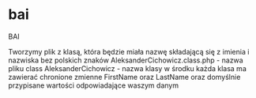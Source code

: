 # bai
BAI

Tworzymy plik z klasą, która będzie miała nazwę składającą się z imienia i nazwiska bez polskich znaków
AleksanderCichowicz.class.php - nazwa pliku
class AleksanderCichowicz - nazwa klasy w środku
każda klasa ma zawierać chronione zmienne FirstName oraz LastName oraz domyślnie przypisane wartości odpowiadające waszym danym
